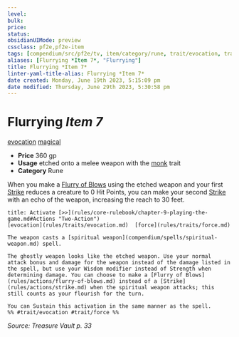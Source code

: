 ```yaml
---
level:
bulk:
price:
status:
obsidianUIMode: preview
cssclass: pf2e,pf2e-item
tags: [compendium/src/pf2e/tv, item/category/rune, trait/evocation, trait/magical]
aliases: [Flurrying *Item 7*, "Flurrying"]
title: Flurrying *Item 7*
linter-yaml-title-alias: Flurrying *Item 7*
date created: Monday, June 19th 2023, 5:15:09 pm
date modified: Thursday, June 29th 2023, 5:30:58 pm
---
```


# Flurrying *Item 7*

[evocation](rules/traits/evocation.md) [magical](rules/traits/magical.md)  

- **Price** 360 gp
- **Usage** etched onto a melee weapon with the [monk](rules/traits/monk.md) trait
- **Category** Rune

When you make a [Flurry of Blows](rules/actions/flurry-of-blows.md) using the etched weapon and your first [Strike](rules/actions/strike.md) reduces a creature to 0 Hit Points, you can make your second [Strike](rules/actions/strike.md) with an echo of the weapon, increasing the reach to 30 feet.

```ad-embed-ability
title: Activate [>>](rules/core-rulebook/chapter-9-playing-the-game.md#Actions "Two-Action")
[evocation](rules/traits/evocation.md)  [force](rules/traits/force.md)  

The weapon casts a [spiritual weapon](compendium/spells/spiritual-weapon.md) spell.

The ghostly weapon looks like the etched weapon. Use your normal attack bonus and damage for the weapon instead of the damage listed in the spell, but use your Wisdom modifier instead of Strength when determining damage. You can choose to make a [Flurry of Blows](rules/actions/flurry-of-blows.md) instead of a [Strike](rules/actions/strike.md) when the spiritual weapon attacks; this still counts as your flourish for the turn.

You can Sustain this activation in the same manner as the spell.  
%% #trait/evocation #trait/force %%
```

*Source: Treasure Vault p. 33*
